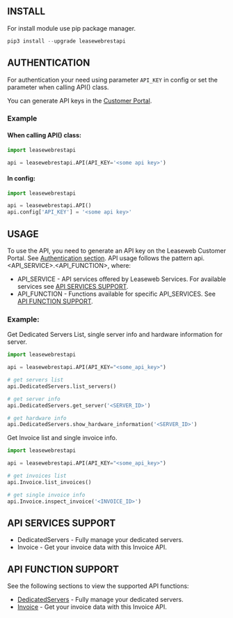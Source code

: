 ## INSTALL

For install module use pip package manager.
```python
pip3 install --upgrade leasewebrestapi
```


## AUTHENTICATION
For authentication your need using parameter `API_KEY` in config or set the parameter when calling API() class.

You can generate API keys in the [Customer Portal](https://auth.leaseweb.com/loginCustomer).

### Example

#### When calling API() class:
```python
import leasewebrestapi

api = leasewebrestapi.API(API_KEY='<some api key>')
```

#### In config:
```python
import leasewebrestapi

api = leasewebrestapi.API()
api.config['API_KEY'] = '<some api key>'
```


## USAGE

To use the API, you need to generate an API key on the Leaseweb Customer Portal. See [Authentication section](#authentication).
API usage follows the pattern api.<API_SERVICE>.<API_FUNCTION>, where:
* API_SERVICE - API services offered by Leaseweb Services. For available services see [API SERVICES SUPPORT](#api-services-support).
* API_FUNCTION - Functions available for specific API_SERVICES. See [API FUNCTION SUPPORT](#api-function-support).

### Example:

Get Dedicated Servers List, single server info and hardware information for server.
```python
import leasewebrestapi

api = leasewebrestapi.API(API_KEY="<some_api_key>")

# get servers list
api.DedicatedServers.list_servers()

# get server info
api.DedicatedServers.get_server('<SERVER_ID>')

# get hardware info
api.DedicatedServers.show_hardware_information('<SERVER_ID>')
```

Get Invoice list and single invoice info.
```python
import leasewebrestapi

api = leasewebrestapi.API(API_KEY="<some_api_key>")

# get invoices list
api.Invoice.list_invoices()

# get single invoice info
api.Invoice.inspect_invoice('<INVOICE_ID>')
```


## API SERVICES SUPPORT

* DedicatedServers - Fully manage your dedicated servers.
* Invoice - Get your invoice data with this Invoice API.


## API FUNCTION SUPPORT

See the following sections to view the supported API functions:

- [DedicatedServers](./docs/DedicatedServersAPI.md) - Fully manage your dedicated servers.
- [Invoice](./docs/InvoicesAPI.md) - Get your invoice data with this Invoice API.

